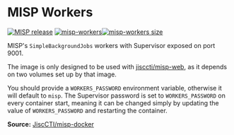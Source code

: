 # MISP Workers

[![MISP release](https://img.shields.io/github/v/release/MISP/MISP?logo=github&sort=semver&label=MISP%20(source))](https://github.com/MISP/MISP)
[![misp-workers](https://img.shields.io/docker/v/jisccti/misp-workers?sort=semver&logo=docker&label=misp-workers)![misp-workers size](https://img.shields.io/docker/image-size/jisccti/misp-workers/latest?label=%20)](https://hub.docker.com/r/jisccti/misp-workers)

MISP's `SimpleBackgroundJobs` workers with Supervisor exposed on port 9001.

The image is only designed to be used with
[jisccti/misp-web](https://hub.docker.com/r/jisccti/misp-web), as it depends on two volumes set up
by that image.

You should provide a `WORKERS_PASSWORD` environment variable, otherwise it will default to `misp`.
The Supervisor password is set to  `WORKERS_PASSWORD` on every container start, meaning it can be
changed simply by updating the value of `WORKERS_PASSWORD` and restarting the container.

**Source:** [JiscCTI/misp-docker](https://github.com/JiscCTI/misp-docker)
